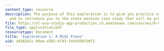 ```yaml
---
content_type: resource
description: The purpose of this exploration is to give you practice coding in Java,
  and to introduce you to the state machine case study that will be presented in lecture.
file: https://ol-ocw-studio-app-production.s3.amazonaws.com/courses/6-005-elements-of-software-construction-fall-2008/a938262c99aaa3026f83fdc6d56530f3_MIT6_005f08_explore01.pdf
file_type: application/pdf
resourcetype: Document
title: 'Exploration 1: A Midi Piano'
uid: a938262c-99aa-a302-6f83-fdc6d56530f3
---
```

